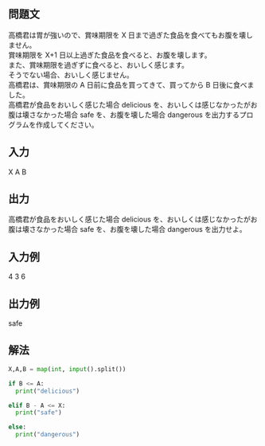 ## 問題文
高橋君は胃が強いので、賞味期限を X 日まで過ぎた食品を食べてもお腹を壊しません。  
賞味期限を X+1 日以上過ぎた食品を食べると、お腹を壊します。  
また、賞味期限を過ぎずに食べると、おいしく感じます。  
そうでない場合、おいしく感じません。  
高橋君は、賞味期限の A 日前に食品を買ってきて、買ってから B 日後に食べました。  
高橋君が食品をおいしく感じた場合 delicious を、おいしくは感じなかったがお腹は壊さなかった場合 safe を、お腹を壊した場合 dangerous を出力するプログラムを作成してください。
## 入力
X A B
## 出力
高橋君が食品をおいしく感じた場合 delicious を、おいしくは感じなかったがお腹は壊さなかった場合 safe を、お腹を壊した場合 dangerous を出力せよ。
## 入力例
4 3 6
## 出力例
safe
## 解法

```python
X,A,B = map(int, input().split())

if B <= A:
  print("delicious")

elif B - A <= X:
  print("safe")

else:
  print("dangerous")
